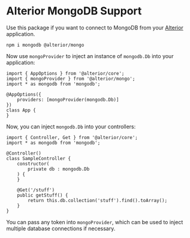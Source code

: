 # Alterior MongoDB Support

Use this package if you want to connect to MongoDB from your [Alterior](https://github.com/alterior-mvc/alterior-core) application.

```
npm i mongodb @alterior/mongo
```

Now use `mongoProvider` to inject an instance of `mongodb.Db` into your application:

```
import { AppOptions } from '@alterior/core';
import { mongoProvider } from '@alterior/mongo';
import * as mongodb from 'mongodb';

@AppOptions({
    providers: [mongoProvider(mongodb.Db)]
})
class App { 
}
```

Now, you can inject `mongodb.Db` into your controllers:

```
import { Controller, Get } from '@alterior/core';
import * as mongodb from 'mongodb';

@Controller()
class SampleController {
    constructor(
        private db : mongodb.Db
    ) {
    }
    
    @Get('/stuff')
    public getStuff() {
        return this.db.collection('stuff').find().toArray();
    }
}
```

You can pass any token into `mongoProvider`, which can be used to inject multiple database connections if necessary.